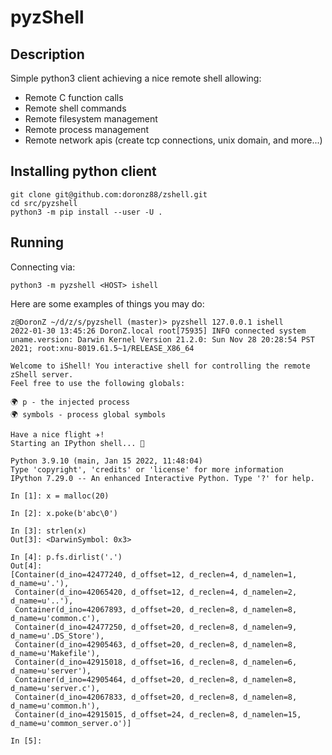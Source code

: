 # pyzShell

## Description

Simple python3 client achieving a nice remote shell allowing:
* Remote C function calls
* Remote shell commands
* Remote filesystem management
* Remote process management
* Remote network apis (create tcp connections, unix domain, and more...)

## Installing python client

```shell
git clone git@github.com:doronz88/zshell.git
cd src/pyzshell
python3 -m pip install --user -U .
```

## Running

Connecting via:

```shell
python3 -m pyzshell <HOST> ishell
```

Here are some examples of things you may do:

```
z@DoronZ ~/d/z/s/pyzshell (master)> pyzshell 127.0.0.1 ishell
2022-01-30 13:45:26 DoronZ.local root[75935] INFO connected system uname.version: Darwin Kernel Version 21.2.0: Sun Nov 28 20:28:54 PST 2021; root:xnu-8019.61.5~1/RELEASE_X86_64

Welcome to iShell! You interactive shell for controlling the remote zShell server.
Feel free to use the following globals:

🌍 p - the injected process
🌍 symbols - process global symbols

Have a nice flight ✈️!
Starting an IPython shell... 🐍

Python 3.9.10 (main, Jan 15 2022, 11:48:04)
Type 'copyright', 'credits' or 'license' for more information
IPython 7.29.0 -- An enhanced Interactive Python. Type '?' for help.

In [1]: x = malloc(20)

In [2]: x.poke(b'abc\0')

In [3]: strlen(x)
Out[3]: <DarwinSymbol: 0x3>

In [4]: p.fs.dirlist('.')
Out[4]:
[Container(d_ino=42477240, d_offset=12, d_reclen=4, d_namelen=1, d_name=u'.'),
 Container(d_ino=42065420, d_offset=12, d_reclen=4, d_namelen=2, d_name=u'..'),
 Container(d_ino=42067893, d_offset=20, d_reclen=8, d_namelen=8, d_name=u'common.c'),
 Container(d_ino=42477250, d_offset=20, d_reclen=8, d_namelen=9, d_name=u'.DS_Store'),
 Container(d_ino=42905463, d_offset=20, d_reclen=8, d_namelen=8, d_name=u'Makefile'),
 Container(d_ino=42915018, d_offset=16, d_reclen=8, d_namelen=6, d_name=u'server'),
 Container(d_ino=42905464, d_offset=20, d_reclen=8, d_namelen=8, d_name=u'server.c'),
 Container(d_ino=42067833, d_offset=20, d_reclen=8, d_namelen=8, d_name=u'common.h'),
 Container(d_ino=42915015, d_offset=24, d_reclen=8, d_namelen=15, d_name=u'common_server.o')]

In [5]:
```